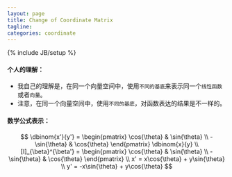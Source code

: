 ```yaml
---
layout: page
title: Change of Coordinate Matrix
tagline:
categories: coordinate
---
```


{% include JB/setup %}

#### 个人的理解：
- 我自己的理解是，在同一个向量空间中，使用`不同的基底`来表示同一个`线性函数`或者`向量`。
- 注意，在同一个向量空间中，使用`不同的基底`，对函数表达的结果是不一样的。

#### 数学公式表示：  
$$
 \dbinom{x'}{y'} = \begin{pmatrix} \cos{\theta} & \sin{\theta} \\ -\sin{\theta} & \cos{\theta} \end{pmatrix} \dbinom{x}{y} \\
 [I]_{\beta}^{\beta'}  = \begin{pmatrix} \cos{\theta} & \sin{\theta} \\ -\sin{\theta} & \cos{\theta} \end{pmatrix} \\
 x' = x\cos{\theta} + y\sin{\theta} \\
 y' = -x\sin{\theta} + y\cos{\theta}
$$
